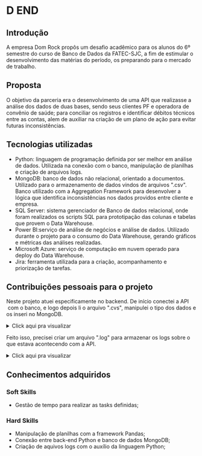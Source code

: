 # D END

## Introdução
A empresa Dom Rock propôs um desafio acadêmico para os alunos do 6º semestre do curso de Banco de Dados da FATEC-SJC, a fim de estimular o desenvolvimento das matérias do período, os preparando para o mercado de trabalho.

## Proposta 
O objetivo da parceria era o desenvolvimento de uma API que realizasse a análise dos dados de duas bases, sendo seus clientes PF e operadora de convênio de saúde; para conciliar os registros e identificar débitos técnicos entre as contas, alem de auxiliar na criação de um plano de ação para evitar futuras inconsistências.

## Tecnologias utilizadas
- Python: linguagem de programação definida por ser melhor em análise de dados. Utilizada na conexão com o banco, manipulação de planilhas e criação de arquivos logs. 
- MongoDB: banco de dados não relacional, orientado a documentos. Utilizado para o armazenamento de dados vindos de arquivos ".csv". Banco utilizado com a Aggregation Framework para desenvolver a lógica que identifica inconsistências nos dados providos entre cliente e empresa.
- SQL Server: sistema gerenciador de Banco de dados relacional, onde foram realizados os scripts SQL para prototipação das colunas e tabelas que provem o Data Warehouse.
- Power BI:serviço de análise de negócios e análise de dados. Utilizado durante o projeto para o consumo do Data Warehouse, gerando gráficos e métricas das análises realizadas.
- Microsoft Azure: serviço de computação em nuvem operado para deploy do Data Warehouse.
- Jira: ferramenta utilizada para a criação, acompanhamento e priorização de tarefas.

## Contribuições pessoais para o projeto
Neste projeto atuei especificamente no backend. De início conectei a API  com o banco, e logo depois li o arquivo ".cvs", manipulei o tipo dos dados e os inseri no MongoDB. 
<details>
  <summary>Click aqui pra visualizar</summary>
  
  ```js
  @staticmethod
    def create_connection_db():
        load_dotenv()
        try:
            logger.info('Opening database connection')
            url_mongodb = os.environ['BANCO_CREDENTIALS']
            logging.info('Establishing connection')
            cluster = MongoClient(url_mongodb)

            db = cluster[os.environ['CLUSTER']]
            logging.info('Get a cluster')
            return db

        except Exception as e:
            logger.error('Connection error, bad credentials ')
            return Exception

    @staticmethod
    def get_collection_db(bool: bool):
        try:
            logger.info('Create a connection')
            collection = Database_configs.create_connection_db()

            logger.info('Get a collection name')
            if bool:
                return collection[os.environ['COLLECTION']]
            return collection[os.environ['COLLECTION_LOGS']]
        except Exception as e:
            logger.error('error while get a collection name')
  ```
</details>

Feito isso, precisei criar um arquivo ".log" para armazenar os logs sobre o que estava acontecendo com a API.

<details>
  <summary>Click aqui pra visualizar</summary>
  
  ```js
      @staticmethod
    def read_csv():
        logger.info('read a csv')
        try:
            url_csv = ""

            data = pd.read_csv(url_csv, sep=',',
                            low_memory=False)
            idFile = data['_id']
            for id in idFile:
                logger.info('Get a file id: ' + str(id))
            return Csv_service.transform_fields(data)
        except FileNotFoundError as error:
            logger.info('Error file not found')
            return error
        except ValueError as error:
            logger.error('Parser error during convertion')
            return error

    @staticmethod
    def transform_fields(data):
        columns = pd.DataFrame(data)
        transform_columns_data = []
        transform_columns_value = []
        for col in columns:
            if 'dt_' in col:
                transform_columns_data.append(col)
        for item in transform_columns_data:
            data[item] = pd.to_datetime(data[item])

        for col in columns:
            if 'valor' in col: 
                transform_columns_value.append(col)
        for item in transform_columns_value:
            data[item] = data[item].astype('double')
        return data
  ```
</details>

## Conhecimentos adquiridos
### Soft Skills
- Gestão de tempo para realizar as tasks definidas; 

### Hard Skills
- Manipulação de planilhas com a framework Pandas;
- Conexão entre back-end Python e banco de dados MongoDB;
- Criação de aquivos logs com o auxílio da linguagem Python;
